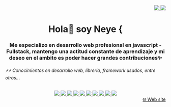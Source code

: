 <div id="contacto" align="end">
  <a title="neyeska.go@gmail.com" href="" align="start">
      <img src="https://img.shields.io/badge/Gmail-D14836?style=for-the-badge&logo=gmail&logoColor=white">
  </a>
   <a title="Instagram" href="https://instagram.com/neyeskagoidas" align="end">
      <img src="https://img.shields.io/badge/Instagram-E4405F?style=for-the-badge&logo=instagram&logoColor=white">
  </a>
 
</div>
<div id="header" align="center" font-size="18px">
  <h1 align="center">Hola👋 soy Neye { </h1>
</div>

<h3 align="center">Me especializo en desarrollo web profesional en javascript - Fullstack, mantengo una actitud constante de aprendizaje y mi deseo en el ambito es poder hacer grandes contribuciones✨</h3>

<h6>⚡⚡ Conocimientos en desarrollo web, libreria, framework usados, entre otros...</h6>
<div id="contacto" align="center">
  <a href="">
      <img src="https://img.shields.io/badge/Visual_Studio-5C2D91?style=for-the-badge&logo=visual%20studio&logoColor=white">
  </a>
  <a href="">
      <img src="https://img.shields.io/badge/JavaScript-323330?style=for-the-badge&logo=javascript&logoColor=F7DF1E">
  </a>
  <a href="">
      <img src="https://img.shields.io/badge/CSS3-1572B6?style=for-the-badge&logo=css3&logoColor=white">
  </a>
  <a href="">
      <img src="https://img.shields.io/badge/HTML5-E34F26?style=for-the-badge&logo=html5&logoColor=white">
  </a>
  <a href="">
      <img src="https://img.shields.io/badge/axios-671ddf?&style=for-the-badge&logo=axios&logoColor=white">
  </a>
  <a href="" >
      <img src="https://img.shields.io/badge/Chart%20js-FF6384?style=for-the-badge&logo=chartdotjs&logoColor=white">
  </a>
  <a href="">
      <img src="https://img.shields.io/badge/Bootstrap-563D7C?style=for-the-badge&logo=bootstrap&logoColor=white">
  </a>
  <a href="">
      <img src="https://img.shields.io/badge/Discord-5865F2?style=for-the-badge&logo=discord&logoColor=white">
  </a>
  <a href="">
      <img src="https://img.shields.io/badge/Slack-4A154B?style=for-the-badge&logo=slack&logoColor=white">
  </a>
   <a href="">
      <img src="https://img.shields.io/badge/GIT-E44C30?style=for-the-badge&logo=git&logoColor=white">
  </a>
  
  
</div>

<div align="end">
  <a href="https://neyeskamedina.github.io/">&#127760; Web site</a>
</div>
<!--  <a title="JavaScript" href="https://wa.me/56944097355" align="end">
      <img src="https://img.shields.io/badge/JavaScript-323330?style=for-the-badge&logo=javascript&logoColor=F7DF1E">
  </a>
  <a title="" href="https://wa.me/56944097355" align="end">
      <img src="https://img.shields.io/badge/JavaScript-323330?style=for-the-badge&logo=javascript&logoColor=F7DF1E">
  </a>
  <a title="JavaScript" href="https://wa.me/56944097355" align="end">
      <img src="https://img.shields.io/badge/JavaScript-323330?style=for-the-badge&logo=javascript&logoColor=F7DF1E">
  </a>
  <a title="JavaScript" href="https://wa.me/56944097355" align="end">
      <img src="https://img.shields.io/badge/JavaScript-323330?style=for-the-badge&logo=javascript&logoColor=F7DF1E">
  </a>
  <a title="JavaScript" href="https://wa.me/56944097355" align="end">
      <img src="https://img.shields.io/badge/JavaScript-323330?style=for-the-badge&logo=javascript&logoColor=F7DF1E">
  </a> -->


<!--
**NeyeskaMedina/NeyeskaMedina** is a ✨ _special_ ✨ repository because its `README.md` (this file) appears on your GitHub profile.
- 🔭 I’m currently working on ...
- 🌱 I’m currently learning ...
- 👯 I’m looking to collaborate on ...
- 🤔 I’m looking for help with ...
- 💬 Ask me about ...	&#129351
- 📫 How to reach me: ...
- 😄 Pronouns: ...
- ⚡ Fun fact: ...
-->
